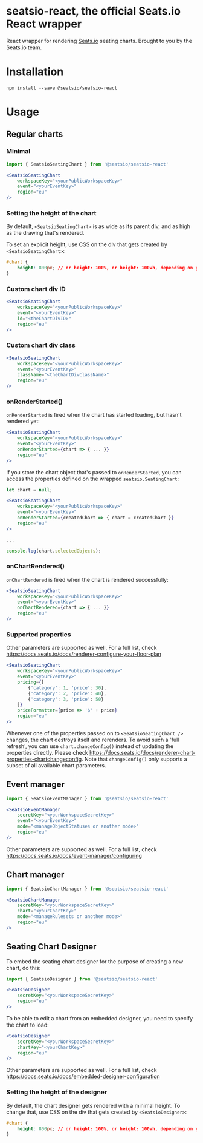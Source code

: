 # seatsio-react, the official Seats.io React wrapper

React wrapper for rendering [Seats.io](https://www.seats.io) seating charts. Brought to you by the Seats.io team.

# Installation

```
npm install --save @seatsio/seatsio-react
```

# Usage

## Regular charts

### Minimal

```jsx
import { SeatsioSeatingChart } from '@seatsio/seatsio-react'

<SeatsioSeatingChart
    workspaceKey="<yourPublicWorkspaceKey>"
    event="<yourEventKey>"
    region="eu"
/>
```

### Setting the height of the chart

By default, `<SeatsioSeatingChart>` is as wide as its parent div, and as high as the drawing that's rendered.

To set an explicit height, use CSS on the div that gets created by `<SeatsioSeatingChart>`:

```css
#chart {
    height: 800px; // or height: 100%, or height: 100vh, depending on your requirements
}
```

### Custom chart div ID

```jsx
<SeatsioSeatingChart
    workspaceKey="<yourPublicWorkspaceKey>"
    event="<yourEventKey>"
    id="<theChartDivID>"
    region="eu"
/>
```

### Custom chart div class

```jsx
<SeatsioSeatingChart
    workspaceKey="<yourPublicWorkspaceKey>"
    event="<yourEventKey>"
    className="<theChartDivClassName>"
    region="eu"
/>
```

### onRenderStarted()

`onRenderStarted` is fired when the chart has started loading, but hasn't rendered yet:

```jsx
<SeatsioSeatingChart
    workspaceKey="<yourPublicWorkspaceKey>"
    event="<yourEventKey>"
    onRenderStarted={chart => { ... }}
    region="eu"
/>
```

If you store the chart object that's passed to `onRenderStarted`, you can access the properties defined on the  wrapped `seatsio.SeatingChart`:

```jsx
let chart = null;

<SeatsioSeatingChart
    workspaceKey="<yourPublicWorkspaceKey>"
    event="<yourEventKey>"
    onRenderStarted={createdChart => { chart = createdChart }}
    region="eu"
/>

...

console.log(chart.selectedObjects);
```

### onChartRendered()

`onChartRendered` is fired when the chart is rendered successfully:

```jsx
<SeatsioSeatingChart
    workspaceKey="<yourPublicWorkspaceKey>"
    event="<yourEventKey>"
    onChartRendered={chart => { ... }}
    region="eu"
/>
```

### Supported properties

Other parameters are supported as well. For a full list, check https://docs.seats.io/docs/renderer-configure-your-floor-plan

```jsx
<SeatsioSeatingChart
    workspaceKey="<yourPublicWorkspaceKey>"
    event="<yourEventKey>"
    pricing={[
        {'category': 1, 'price': 30},
        {'category': 2, 'price': 40},
        {'category': 3, 'price': 50}
    ]}
    priceFormatter={price => '$' + price}
    region="eu"
/>
```

Whenever one of the properties passed on to `<SeatsioSeatingChart />` changes, the chart destroys itself and rerenders. To avoid such a 'full refresh', you can use `chart.changeConfig()` instead of updating the properties directly. Please check https://docs.seats.io/docs/renderer-chart-properties-chartchangeconfig. Note that `changeConfig()` only supports a subset of all available chart parameters.

## Event manager

```jsx
import { SeatsioEventManager } from '@seatsio/seatsio-react'

<SeatsioEventManager
    secretKey="<yourWorkspaceSecretKey>"
    event="<yourEventKey>"
    mode="<manageObjectStatuses or another mode>"
    region="eu"
/>
```

Other parameters are supported as well. For a full list, check https://docs.seats.io/docs/event-manager/configuring

## Chart manager

```jsx
import { SeatsioChartManager } from '@seatsio/seatsio-react'

<SeatsioChartManager
    secretKey="<yourWorkspaceSecretKey>"
    chart="<yourChartKey>"
    mode="<manageRulesets or another mode>"
    region="eu"
/>
```

## Seating Chart Designer

To embed the seating chart designer for the purpose of creating a new chart, do this:

```jsx
import { SeatsioDesigner } from '@seatsio/seatsio-react'

<SeatsioDesigner
    secretKey="<yourWorkspaceSecretKey>"
    region="eu"
/>
```

To be able to edit a chart from an embedded designer, you need to specify the chart to load:
 
```jsx
<SeatsioDesigner
    secretKey="<yourWorkspaceSecretKey>"    
    chartKey="<yourChartKey>"
    region="eu"
/>
```

Other parameters are supported as well. For a full list, check https://docs.seats.io/docs/embedded-designer-configuration

### Setting the height of the designer

By default, the chart designer gets rendered with a minimal height. To change that, use CSS on the div that gets created by `<SeatsioDesigner>`:

```css
#chart {
    height: 800px; // or height: 100%, or height: 100vh, depending on your requirements
}
```
